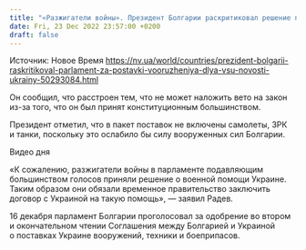 ```yaml
---
title: "«Разжигатели войны». Президент Болгарии раскритиковал решение парламента о военных поставках в Украину"
date: Fri, 23 Dec 2022 23:57:00 +0200
draft: false
---
```

Источник: Новое Время https://nv.ua/world/countries/prezident-bolgarii-raskritikoval-parlament-za-postavki-vooruzheniya-dlya-vsu-novosti-ukrainy-50293084.html


Он сообщил, что расстроен тем, что не может наложить вето на закон из-за того, что он был принят конституционным большинством.

Президент отметил, что в пакет поставок не включены самолеты, ЗРК и танки, поскольку это ослабило бы силу вооруженных сил Болгарии.

 Видео дня   

«К сожалению, разжигатели войны в парламенте подавляющим большинством голосов приняли решение о военной помощи Украине. Таким образом они обязали временное правительство заключить договор с Украиной на такую помощь», — заявил Радев.

16 декабря парламент Болгарии проголосовал за одобрение во втором и окончательном чтении Соглашения между Болгарией и Украиной о поставках Украине вооружений, техники и боеприпасов.
